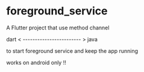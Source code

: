 # foreground_service

A Flutter project that use method channel

dart < ------------------------ > java

to start foreground service and keep the app running

works on android only !!
